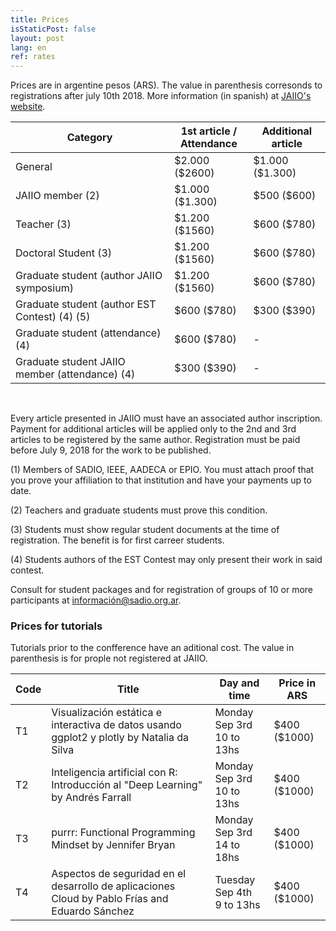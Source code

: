 ```yaml
---
title: Prices
isStaticPost: false
layout: post
lang: en
ref: rates
---
```


Prices are in argentine pesos (ARS). The value in parenthesis corresonds to registrations after july 10th 2018. More information (in spanish) at [JAIIO's website](http://47jaiio.sadio.org.ar/index.php?q=instrucciones_inscripcion).

<table class="table-price">
<thead><tr class="tableizer-firstrow"><th>Category</th><th>1st article / <br> Attendance</th><th> Additional article</th></tr></thead><tbody>
 <tr><td>General</td><td>$2.000 ($2600)</td><td>$1.000 ($1.300)</td></tr>
 <tr><td>JAIIO member (2)</td><td>$1.000 ($1.300)</td><td>$500 ($600)</td></tr>
 <tr><td>Teacher (3)</td><td>$1.200 ($1560)</td><td>$600 ($780)</td></tr>
 <tr><td>Doctoral Student (3)</td><td>$1.200 ($1560)</td><td>$600 ($780)</td></tr>
 <tr><td>Graduate student (author JAIIO symposium)</td><td>$1.200 ($1560)</td><td>$600 ($780)</td></tr>
 <tr><td>Graduate student (author EST Contest) (4) (5)</td><td>$600 ($780)</td><td>$300 ($390)</td></tr>
 <tr><td>Graduate student (attendance) (4)</td><td>$600 ($780)</td><td>- </td></tr>
 <tr><td>Graduate student JAIIO member (attendance) (4)</td><td>$300 ($390)</td><td>- </td></tr>
</tbody></table>

<br>


Every article presented in JAIIO must have an associated author inscription. Payment for additional articles will be applied only to the 2nd and 3rd articles to be registered by the same author. Registration must be paid before July 9, 2018 for the work to be published.

(1) Members of SADIO, IEEE, AADECA or EPIO. You must attach proof that you prove your affiliation to that institution and have your payments up to date.

(2) Teachers and graduate students must prove this condition.

(3) Students must show regular student documents at the time of registration. The benefit is for first carreer students.

(4) Students authors of the EST Contest may only present their work in said contest.

Consult for student packages and for registration of groups of 10 or more participants at [información@sadio.org.ar](mailto:información@sadio.org.ar).

### Prices for tutorials

Tutorials prior to the confference have an aditional cost. The value in parenthesis is for prople not registered at JAIIO.

<table class="table-price">
<thead><tr class="tableizer-firstrow"><th>Code</th><th style="padding:0 15px 0 15px;">Title</th><th>Day and time</th><th>Price in ARS</th></tr>
</thead>

<tbody>
 <tr><td>T1</td><td>Visualización estática e interactiva de datos usando ggplot2 y plotly by Natalia da Silva</td><td>Monday Sep 3rd<br> 10 to 13hs</td><td>$400 ($1000)</td>
 </tr>
 <tr><td>T2</td><td>Inteligencia artificial con R: Introducción al "Deep Learning" by Andrés Farrall</td><td>Monday Sep 3rd <br> 10 to 13hs</td><td>$400 ($1000)</td>
 </tr>
<tr><td>T3</td><td>purrr: Functional Programming Mindset by Jennifer Bryan</td><td>Monday Sep 3rd<br> 14 to 18hs</td><td>$400 ($1000)</td>
 </tr>
 <tr><td>T4</td><td>Aspectos de seguridad en el desarrollo de aplicaciones Cloud by Pablo Frías and Eduardo Sánchez</td><td>Tuesday Sep 4th <br> 9 to 13hs</td><td>$400 ($1000)</td>
 </tr>
</tbody></table>

<br>